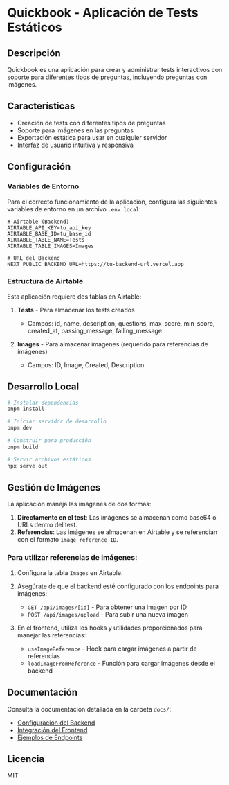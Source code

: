 # Quickbook - Aplicación de Tests Estáticos

## Descripción

Quickbook es una aplicación para crear y administrar tests interactivos con soporte para diferentes tipos de preguntas, incluyendo preguntas con imágenes.

## Características

- Creación de tests con diferentes tipos de preguntas
- Soporte para imágenes en las preguntas
- Exportación estática para usar en cualquier servidor
- Interfaz de usuario intuitiva y responsiva

## Configuración

### Variables de Entorno

Para el correcto funcionamiento de la aplicación, configura las siguientes variables de entorno en un archivo `.env.local`:

```
# Airtable (Backend)
AIRTABLE_API_KEY=tu_api_key
AIRTABLE_BASE_ID=tu_base_id
AIRTABLE_TABLE_NAME=Tests
AIRTABLE_TABLE_IMAGES=Images

# URL del Backend
NEXT_PUBLIC_BACKEND_URL=https://tu-backend-url.vercel.app
```

### Estructura de Airtable

Esta aplicación requiere dos tablas en Airtable:

1. **Tests** - Para almacenar los tests creados
   - Campos: id, name, description, questions, max_score, min_score, created_at, passing_message, failing_message

2. **Images** - Para almacenar imágenes (requerido para referencias de imágenes)
   - Campos: ID, Image, Created, Description

## Desarrollo Local

```bash
# Instalar dependencias
pnpm install

# Iniciar servidor de desarrollo
pnpm dev

# Construir para producción
pnpm build

# Servir archivos estáticos
npx serve out
```

## Gestión de Imágenes

La aplicación maneja las imágenes de dos formas:

1. **Directamente en el test**: Las imágenes se almacenan como base64 o URLs dentro del test.
2. **Referencias**: Las imágenes se almacenan en Airtable y se referencian con el formato `image_reference_ID`.

### Para utilizar referencias de imágenes:

1. Configura la tabla `Images` en Airtable.
2. Asegúrate de que el backend esté configurado con los endpoints para imágenes:
   - `GET /api/images/[id]` - Para obtener una imagen por ID
   - `POST /api/images/upload` - Para subir una nueva imagen

3. En el frontend, utiliza los hooks y utilidades proporcionados para manejar las referencias:
   - `useImageReference` - Hook para cargar imágenes a partir de referencias
   - `loadImageFromReference` - Función para cargar imágenes desde el backend

## Documentación

Consulta la documentación detallada en la carpeta `docs/`:

- [Configuración del Backend](docs/backend-setup.md)
- [Integración del Frontend](docs/frontend-integration.md)
- [Ejemplos de Endpoints](docs/example-endpoints.md)

## Licencia

MIT 
